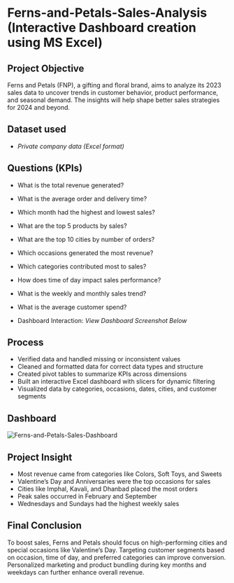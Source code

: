 # Ferns-and-Petals-Sales-Analysis (Interactive Dashboard creation using MS Excel)

## Project Objective  
Ferns and Petals (FNP), a gifting and floral brand, aims to analyze its 2023 sales data to uncover trends in customer behavior, product performance, and seasonal demand. The insights will help shape better sales strategies for 2024 and beyond.

## Dataset used  
- *Private company data (Excel format)*  

## Questions (KPIs)  
- What is the total revenue generated?  
- What is the average order and delivery time?  
- Which month had the highest and lowest sales?  
- What are the top 5 products by sales?  
- What are the top 10 cities by number of orders?  
- Which occasions generated the most revenue?  
- Which categories contributed most to sales?  
- How does time of day impact sales performance?  
- What is the weekly and monthly sales trend?  
- What is the average customer spend?

- Dashboard Interaction: *View Dashboard Screenshot Below*

## Process  
- Verified data and handled missing or inconsistent values  
- Cleaned and formatted data for correct data types and structure  
- Created pivot tables to summarize KPIs across dimensions  
- Built an interactive Excel dashboard with slicers for dynamic filtering  
- Visualized data by categories, occasions, dates, cities, and customer segments  

## Dashboard  
![Ferns-and-Petals-Sales-Dashboard](https://github.com/your-username/your-repo-name/blob/main/Ferns%20and%20Petals%20Sales%20Analysis.png)

## Project Insight  
- Most revenue came from categories like Colors, Soft Toys, and Sweets  
- Valentine’s Day and Anniversaries were the top occasions for sales  
- Cities like Imphal, Kavali, and Dhanbad placed the most orders  
- Peak sales occurred in February and September  
- Wednesdays and Sundays had the highest weekly sales  

## Final Conclusion  
To boost sales, Ferns and Petals should focus on high-performing cities and special occasions like Valentine’s Day. Targeting customer segments based on occasion, time of day, and preferred categories can improve conversion. Personalized marketing and product bundling during key months and weekdays can further enhance overall revenue.
